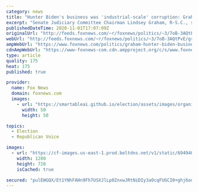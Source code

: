 ```yaml
---
category: news
title: "Hunter Biden's business was 'industrial-scale' corruption: Graham"
excerpt: "Senate Judiciary Committee Chairman Lindsey Graham, R-S.C., said Sunday that he plans on holding a hearing where he will ask the FBI why they sat on the laptop believed to have belonged to Hunter Biden for almost a year without taking action."
publishedDateTime: 2020-11-01T17:07:09Z
originalUrl: "http://feeds.foxnews.com/~r/foxnews/politics/~3/7oB-3AQtPvE/graham-hunter-biden-business-industrial-scale-corruption"
webUrl: "http://feeds.foxnews.com/~r/foxnews/politics/~3/7oB-3AQtPvE/graham-hunter-biden-business-industrial-scale-corruption"
ampWebUrl: "https://www.foxnews.com/politics/graham-hunter-biden-business-industrial-scale-corruption.amp"
cdnAmpWebUrl: "https://www-foxnews-com.cdn.ampproject.org/c/s/www.foxnews.com/politics/graham-hunter-biden-business-industrial-scale-corruption.amp"
type: article
quality: 175
heat: 175
published: true

provider:
  name: Fox News
  domain: foxnews.com
  images:
    - url: "https://smartableai.github.io/election/assets/images/organizations/foxnews.com-50x50.jpg"
      width: 50
      height: 50

topics:
  - Election
  - Republican Voice

images:
  - url: "https://cf-images.us-east-1.prod.boltdns.net/v1/static/694940094001/ff940e5b-abfd-4f83-a643-516042790627/644bed36-8304-4ae7-92cf-2c5809b22a97/1280x720/match/image.jpg"
    width: 1280
    height: 720
    isCached: true

secured: "pulEWGQX/Et1YNhFAHn9Fh7USXJlLp0ZnxwJRtNiDIy3a0cqFUGCI0+ghj6odgrUPOYD4HWxwp/2J92bXizKY5j+H2OCBTjiSKdqxBXyGHPiIBy8Vz5VM2smJupMkOtLVzRCaU2j02GraPFwv+goh1Ls6G5KynTTfq6q1qktIshQAmcy9mBueQTSs4e7OB8kUw+b26ZqbLJLHZZqk/M0iOAbx3qrc+EORXeMzZtyO23D4zCiv7zc5Y/uInnySjb3edkjJ/KOwlZ6KKOvf6dCMqiiPSxLa2cctUP78Hdy/XF3zdmp1xbBg1wZu06y8b267GmedMEHBv5c464qXfc+S1KOuTX+bm8fLzTQ7huGFR4=;7/87FcCHsWvrDLIOcbN9Vw=="
---
```


